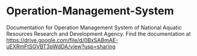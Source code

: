 # Operation-Management-System
Documentation for Operation Management System of National Aquatic Resources Research and Development Agency.
Find the documentation at https://drive.google.com/file/d/0BxSABmAE-uEXRmFtSGVBT3pWdDA/view?usp=sharing
